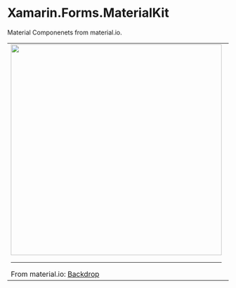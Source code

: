 # Xamarin.Forms.MaterialKit

Material Componenets from material.io.

<table> 
<tr>

<td>
 <img src="https://i.giphy.com/media/1xlo1b4afWmTOBIFG3/giphy.webp" height="480"/>
 <hr/>
 From material.io:
 <a href="https://material.io/design/components/backdrop.html">Backdrop</a>
 
</td>


<td>
 <img src="https://media.giphy.com/media/1xlo1b4afWmTOBIFG3/giphy.gif" height="480"/>
</td>

</tr>
</table>
